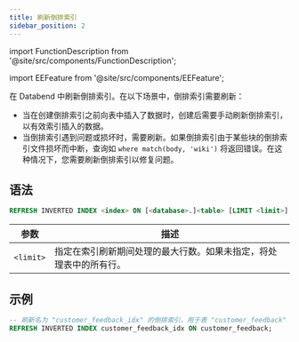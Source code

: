 ```yaml
---
title: 刷新倒排索引
sidebar_position: 2
---
```


import FunctionDescription from '@site/src/components/FunctionDescription';

<FunctionDescription description="引入或更新于：v1.2.405"/>

import EEFeature from '@site/src/components/EEFeature';

<EEFeature featureName='INVERTED INDEX'/>

在 Databend 中刷新倒排索引。在以下场景中，倒排索引需要刷新：

- 当在创建倒排索引之前向表中插入了数据时，创建后需要手动刷新倒排索引，以有效索引插入的数据。
- 当倒排索引遇到问题或损坏时，需要刷新。如果倒排索引由于某些块的倒排索引文件损坏而中断，查询如 `where match(body, 'wiki')` 将返回错误。在这种情况下，您需要刷新倒排索引以修复问题。

## 语法

```sql
REFRESH INVERTED INDEX <index> ON [<database>.]<table> [LIMIT <limit>]
```

| 参数      | 描述                                                                                                                      |
|-----------|----------------------------------------------------------------------------------------------------------------------------------|
| `<limit>` | 指定在索引刷新期间处理的最大行数。如果未指定，将处理表中的所有行。 |

## 示例

```sql
-- 刷新名为 "customer_feedback_idx" 的倒排索引，用于表 "customer_feedback"
REFRESH INVERTED INDEX customer_feedback_idx ON customer_feedback;
```